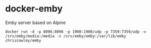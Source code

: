 # docker-emby

Emby server based on Alpine

```
docker run -d -p 8096:8096 -p 1900:1900/udp -p 7359:7359/udp -v /srv/emby/media:/media -v /srv/emby/emby:/var/lib/emby chriscowley/emby
```
